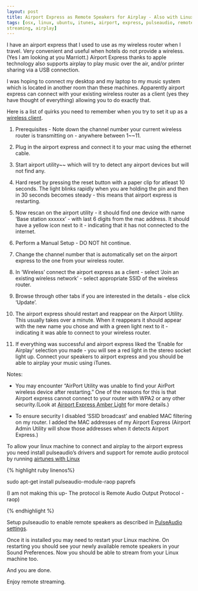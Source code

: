```yaml
---
layout: post
title: Airport Express as Remote Speakers for Airplay - Also with Linux
tags: [osx, linux, ubuntu, itunes, airport, express, pulseaudio, remote,
streaming, airplay]
---
```


I have an airport express that I used to use as my wireless router when I travel. Very convenient and useful when hotels do not provide a wireless.(Yes I am looking at you Marriott.) Airport Express thanks to apple technology also supports airplay to play music over the air, and/or printer sharing via a USB connection.

I was hoping to connect my desktop and my laptop to my music system which is located in another room than these machines. Apparently airport express can connect with your existing wireless router as a client (yes they have thought of everything) allowing you to do exactly that.

Here is a list of quirks you need to remember when you try to set it up as a [wireless
client](http://support.apple.com/kb/HT2272?viewlocale=en_US).

1. Prerequisites - Note down the channel number your current wireless router is transmitting on - anywhere between 1~~11.

2. Plug in the airport express and connect it to your mac using the ethernet cable.

3. Start airport utility~~ which will try to detect any airport devices but will not find any.

4. Hard reset by pressing the reset button with a paper clip for atleast 10 seconds. The light blinks rapidly when you are holding the pin and then in 30 seconds becomes steady - this means that airport express is restarting.

5. Now rescan on the airport utility - it should find one device with name ‘Base station xxxxxx’ - with last 6 digits from the mac address. It should have a yellow icon next to it - indicating that it has not connected to the internet.

6. Perform a Manual Setup - DO NOT hit continue.

7. Change the channel number that is automatically set on the airport express to the one from your wireless router.

8. In ‘Wireless’ connect the airport express as a client - select ‘Join an existing wireless network’ - select appropriate SSID of the wireless router.

9. Browse through other tabs if you are interested in the details - else click ‘Update’.

10. The airport express should restart and reappear on the Airport Utility. This usually takes over a minute. When it reappears it should appear with the new name you chose and with a green light next to it - indicating it was able to connect to your wireless router.

11. If everything was successful and airport express liked the ‘Enable for Airplay’ selection you made - you will see a red light in the stereo socket light up. Connect your speakers to airport express and you should be able to airplay your music using iTunes.

Notes:

* You may encounter “AirPort Utility was unable to find your AirPort wireless device after restarting.” One of the reasons for this is that Airport express cannot connect to your router with WPA2 or any other security.(Look at [Airport Express Amber Light](http://www.mac-forums.com/forums/internet-networking-wireless/103890-airport-express-existing-wireless-network-help.html) for more details.)

* To ensure security I disabled ‘SSID broadcast’ and enabled MAC filtering on my router. I added the MAC addresses of my Airport Express (Airport Admin Utility will show those addresses when it detects Airport Express.)

To allow your linux machine to connect and airplay to the airport express you need install pulseaudio’s drivers and support for remote audio protocol by running [airtunes with Linux](http://www.makeuseof.com/tag/apples-airtunes-ubuntulinux/)

{% highlight ruby linenos%}

sudo apt-get install pulseaudio-module-raop paprefs

(I am not making this up- The protocol is Remote Audio Output Protocol - raop)

{% endhighlight %}

Setup pulseaudio to enable remote speakers as described in [PulseAudio settings](http://blog.paulbetts.org/index.php/2007/04/15/pulseaudio-in-ubuntu-feisty-play-sound-over-the-network/).

Once it is installed you may need to restart your Linux machine. On restarting you should see your newly available remote speakers in your Sound Preferences. Now you should be able to stream from your Linux machine too.

And you are done.

Enjoy remote streaming.
